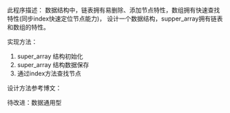 此程序描述：
数据结构中，链表拥有易删除、添加节点特性，数组拥有快速查找特性(同步index快速定位节点能力)，
设计一个数据结构，supper_array拥有链表和数组的特性。

实现方法：
1. super_array 结构初始化
2. super_array 结构数据保存
3. 通过index方法查找节点


设计方法参考博文：


待改进：数据通用型
